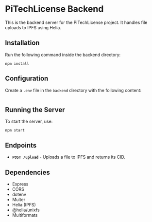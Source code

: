 # PiTechLicense Backend

This is the backend server for the PiTechLicense project. It handles file uploads to IPFS using Helia.

## Installation

Run the following command inside the backend directory:

```
npm install
```

## Configuration

Create a `.env` file in the `backend` directory with the following content:

```

```

## Running the Server

To start the server, use:

```
npm start
```

## Endpoints

- **`POST /upload`** - Uploads a file to IPFS and returns its CID.

## Dependencies

- Express
- CORS
- dotenv
- Multer
- Helia (IPFS)
- @helia/unixfs
- Multiformats
